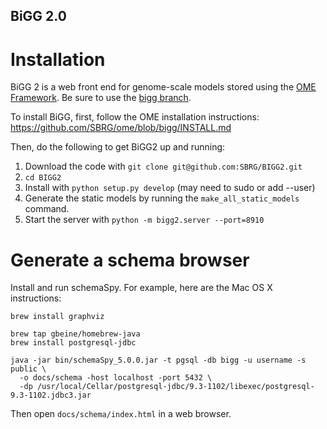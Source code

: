 BiGG 2.0
--------

Installation
============

BiGG 2 is a web front end for genome-scale models stored using the
[OME Framework](https://github.com/sbrg/ome). Be sure to use the <a
href="https://github.com/sbrg/ome/tree/bigg">bigg branch</a>.

To install BiGG, first, follow the OME installation instructions:
https://github.com/SBRG/ome/blob/bigg/INSTALL.md

Then, do the following to get BiGG2 up and running:

1. Download the code with ```git clone git@github.com:SBRG/BIGG2.git```
2. ```cd BIGG2```
3. Install with ```python setup.py develop``` (may need to sudo or add --user)
4. Generate the static models by running the ```make_all_static_models``` command.
5. Start the server with ```python -m bigg2.server --port=8910```

Generate a schema browser
=========================

Install and run schemaSpy. For example, here are the Mac OS X instructions:

```shell
brew install graphviz

brew tap gbeine/homebrew-java
brew install postgresql-jdbc

java -jar bin/schemaSpy_5.0.0.jar -t pgsql -db bigg -u username -s public \
  -o docs/schema -host localhost -port 5432 \
  -dp /usr/local/Cellar/postgresql-jdbc/9.3-1102/libexec/postgresql-9.3-1102.jdbc3.jar
```

Then open `docs/schema/index.html` in a web browser.
